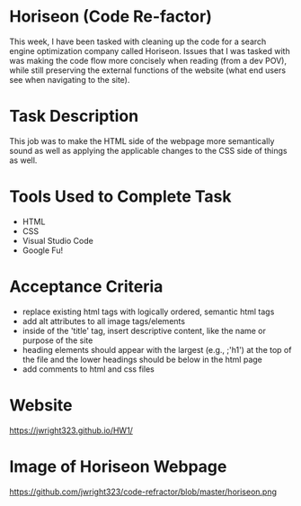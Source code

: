 # Horiseon (Code Re-factor)
This week, I have been tasked with cleaning up the code for a search engine optimization company called Horiseon. Issues that I was tasked with was making the code flow more concisely when reading (from a dev POV), while still preserving the external functions of the website (what end users see when navigating to the site).

# Task Description
This job was to make the HTML side of the webpage more semantically sound as well as applying the applicable changes to the CSS side of things as well.

# Tools Used to Complete Task
* HTML
*  CSS
* Visual Studio Code
* Google Fu!
  
# Acceptance Criteria
* replace existing html tags with logically ordered, semantic html tags
* add alt attributes to all image tags/elements
* inside of the 'title' tag, insert descriptive content, like the name or purpose of the site
* heading elements should appear with the largest (e.g., ;'h1') at the top of the file and the lower headings should be below in the html page
* add comments to html and css files
  
# Website
https://jwright323.github.io/HW1/

# Image of Horiseon Webpage
https://github.com/jwright323/code-refractor/blob/master/horiseon.png

